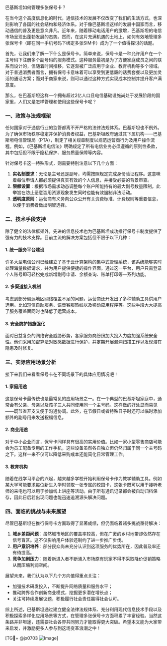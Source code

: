 巴基斯坦如何管理多张保号卡？

在当今这个高度信息化的时代，通信技术的发展不仅改变了我们的生活方式，也深刻影响了各国的社会结构和经济体系。对于像巴基斯坦这样的发展中国家而言，移动通信的普及更是意义非凡。近年来，随着移动电话用户的激增，巴基斯坦的电信市场呈现出蓬勃发展的态势。然而，在这片充满机遇的土地上，如何有效地管理多张保号卡（即在同一手机号码下绑定多张SIM卡）成为了一个值得探讨的话题。

首先，让我们来了解一下什么是保号卡。简单来说，保号卡是一种允许用户在一个主号码下注册多个副号码的服务模式。这种服务最初是为了方便家庭成员之间的联系而设计的，但随着时间推移，它逐渐被广泛应用于企业、教育机构等多个领域。对于普通消费者而言，拥有保号卡意味着可以享受到更低廉的话费套餐以及更加灵活的通话方案；而对于商家来说，则可以通过这种方式实现成本控制并提升客户满意度。

那么，在巴基斯坦这样一个拥有超过2亿人口且电信基础设施尚处于发展阶段的国家里，人们又是怎样管理和使用这些保号卡呢？

### 一、政策与法规框架

任何国家对于通信行业的监管都离不开严格的法律法规体系。巴基斯坦也不例外。为了确保市场秩序稳定并保护消费者权益，巴基斯坦政府通过其下属机构——巴基斯坦电信管理局（PTA），制定了相关规章制度以规范运营商行为及用户操作流程。例如，《巴基斯坦电信法》明确规定了所有电信业务必须遵循的原则性条款，其中包括但不限于隐私保护、服务质量保障等内容。

针对保号卡这一特殊形式，则需要特别注意以下几个方面：

1. **实名制要求**：无论是主号还是副号，均需按照规定完成身份验证程序。这意味着每位申请人都必须提供真实有效的个人信息，并接受必要的背景审查。
2. **限额设置**：根据市场需求动态调整每个账户所能持有的最大副号数量限制。此举旨在防止恶意滥用资源现象发生同时也能有效遏制非法活动。
3. **透明度原则**：运营商有义务向公众公开有关资费标准、计费规则等重要信息，以便于消费者做出明智选择。

### 二、技术手段支持

除了健全的法律框架外，先进的信息技术也为巴基斯坦成功推行保号卡制度提供了强有力的技术支撑。目前主流的解决方案包括但不限于以下几种：

#### 1. 统一服务平台建设
许多大型电信公司已经建立了基于云计算架构的集中式管理系统，该系统能够实时处理海量数据请求，并为用户提供便捷的操作界面。通过这一平台，用户只需登录个人账号即可轻松完成新增副号申请、余额查询、账单打印等一系列功能。

#### 2. 多渠道接入机制
考虑到部分偏远地区网络覆盖不足的问题，运营商还开发出了多种辅助工具供用户选用。比如短信自助服务、语音客服热线以及移动应用程序等。这些手段大大提高了服务覆盖面同时也降低了运营成本。

#### 3. 安全防护措施强化
面对日益复杂的网络安全威胁形势，各家服务商纷纷加大投入力度加强系统安全性。他们采用加密算法对敏感数据进行保护，并定期开展漏洞扫描工作以发现潜在隐患及时修复。

### 三、实际应用场景分析

接下来我们来看看保号卡在不同场景下的具体应用情况吧！

#### 1. 家庭用途
这是保号卡最传统也是最常见的应用场景之一。在一个典型的巴基斯坦家庭中，通常会有父亲、母亲以及孩子三人共同使用同一个主号码。这样做的好处显而易见——既节省开支又便于沟通协调。此外，在节假日或者特殊日子时还可以临时添加额外的副号用来发送祝福信息。

#### 2. 商业用途
对于中小企业而言，保号卡同样具有很高的实用价值。比如一家小型零售商店可能会为员工配备专用的工作手机，这些设备虽然各自独立但仍然归属于同一个主号码之下。这样一来不仅可以降低采购成本还能简化日常管理工作。

#### 3. 教育机构
随着在线学习平台的兴起，越来越多学校开始利用保号卡作为教学辅助工具。例如某大学可能要求每位新生入学时领取一张专属的校园卡，这张卡既可以用于接听老师的来电也可以用于参加线上讲座等活动。由于所有通讯记录都会被自动归档保存，因此日后若出现问题也能迅速追溯源头解决问题。

### 四、面临的挑战与未来展望

尽管巴基斯坦在推行保号卡方面取得了显著成绩，但仍面临着诸多挑战亟待解决：

1. **城乡差距问题**：虽然城市地区的覆盖率较高，但在广袤的乡村地带却依然存在信号盲区。这不仅影响用户体验还制约了进一步推广步伐。
2. **用户意识培养**：部分民众尚未充分认识到这项服务的优势所在，因此普及率还有待提高。
3. **竞争加剧压力**：随着新进入者不断涌入市场原有玩家不得不采取降价促销策略从而压缩利润空间。

展望未来，我们认为以下几个方向值得重点关注：

- 加强技术研发投入，不断提升网络质量和服务水平；
- 推动跨界合作创新商业模式，挖掘更多潜在增长点；
- 关注可持续发展议题，积极履行社会责任赢得社会认可。

综上所述，巴基斯坦通过建立健全法律法规体系、充分利用现代信息技术手段以及积极探索多样化应用场景等方式，在管理多张保号卡方面积累了丰富经验。当然这条路并非坦途，还需要社会各界共同努力才能取得更大突破。希望本文能为大家带来启发，并激励更多人参与到这场变革浪潮之中！

[TG💪+ @jx0703 ![Image](https://github.com/user-attachments/assets/dbca1d08-cadb-493c-b0ec-ad6f7a83f270)]
